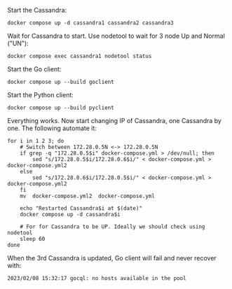 
Start the Cassandra:
```
docker compose up -d cassandra1 cassandra2 cassandra3
```

Wait for Cassandra to start. Use nodetool to wait for 3 node Up and Normal ("UN"):
```
docker compose exec cassandra1 nodetool status
```

Start the Go client:
```
docker compose up --build goclient 
```

Start the Python client:
```
docker compose up --build pyclient 
```

Everything works. Now start changing IP of Cassandra, one Cassandra by one. The following automate it:
```
for i in 1 2 3; do
    # Switch between 172.28.0.5N <-> 172.28.0.5N
    if grep -q "172.28.0.5$i" docker-compose.yml > /dev/null; then
        sed "s/172.28.0.5$i/172.28.0.6$i/" < docker-compose.yml > docker-compose.yml2
    else
        sed "s/172.28.0.6$i/172.28.0.5$i/" < docker-compose.yml > docker-compose.yml2
    fi
    mv  docker-compose.yml2  docker-compose.yml

    echo "Restarted Cassandra$i at $(date)"
    docker compose up -d cassandra$i
    
    # For for Cassandra to be UP. Ideally we should check using nodetool
    sleep 60
done
```

When the 3rd Cassandra is updated, Go client will fail and never recover with:
```
2023/02/08 15:32:17 gocql: no hosts available in the pool
```
